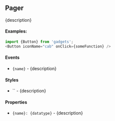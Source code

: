 <a name="module_Pager"></a>

## Pager
{description}

#### Examples:

```javascript
import {Button} from 'gadgets';
<Button iconName="cab" onClick={someFunction} />
```

#### Events
- `{name}` - {description}

#### Styles
- `` - {description}

#### Properties
- `{name}: {datatype}` - {description}

